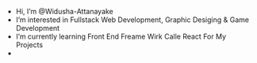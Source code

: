 -  Hi, I’m @Widusha-Attanayake
-  I’m interested in Fullstack Web Development, Graphic Desiging & Game Development
-  I’m currently learning Front End Freame Wirk Calle React For My Projects
- 


